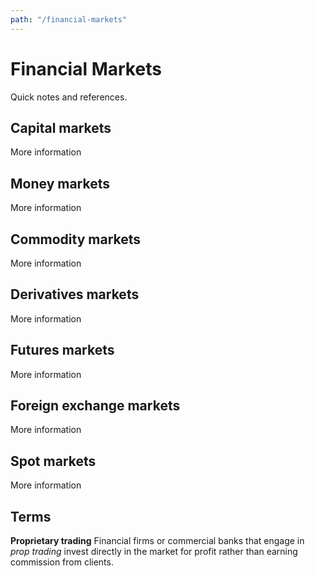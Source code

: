 ```yaml
---
path: "/financial-markets"
---
```


# Financial Markets
Quick notes and references.

## Capital markets
More information

## Money markets
More information

## Commodity markets
More information

## Derivatives markets
More information

## Futures markets
More information

## Foreign exchange markets
More information

## Spot markets
More information

## Terms
**Proprietary trading** Financial firms or commercial banks that engage in _prop trading_ invest directly in the market for profit rather than earning commission from clients.
